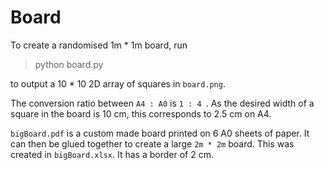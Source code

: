 # Board

To create a randomised 1m * 1m board, run

> python board.py

to output a 10 * 10 2D array of squares in `board.png`.

The conversion ratio between `A4 : A0` is `1 : 4 `. As the desired width of a square in the board is 10 cm, this corresponds to 2.5 cm on A4.

`bigBoard.pdf` is a custom made board printed on 6 A0 sheets of paper. It can then be glued together to create a large `2m * 2m` board. This was created in `bigBoard.xlsx`. It has a border of 2 cm.
